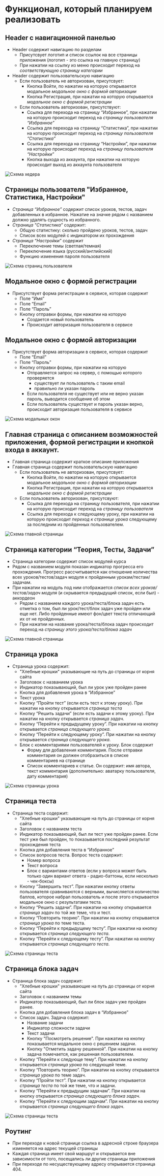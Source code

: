 # Функционал, который планируем реализовать

## **Header с навигационной панелью**

- Header содержит навигацию по разделам
    - Присутсвует логотип и список ссылок на все страницы приложения (логотип - это ссылка на главную страницу)
    - При нажатии на ссылку из меню происходит переход на *соответствующую страницу категории*
- Header содержит пользовательскую навигацию
    - Если пользователь не авторизован, присутсвует:
        - Кнопка Войти, по нажатии на которую открывается модальное *модальное окно с формой авторизации*
        - Кнопка Регистрация, при нажатии на которую открывается *модальное окно с формой регистрации*
    - Если пользователь авторизован, присутствуют:
        - Ссылка для перехода на страницу “Избранное”, при нажатии на которую происходит переход на *страницу пользователя “Избранное”*            
        - Ссылка для перехода на страницу “Статистика”, при нажатии на которую происходит переход на *страницу пользователя “Статистика”*           
        - Ссылка для перехода на страницу “Настройки”, при нажатии на которую происходит переход на *страницу пользователя “Настройки”*            
        - Кнопка выхода из аккаунта, при нажатии на которую происходит выход из аккаунта пользователя

![Схема хедера](mockups/Header.png "Схема хедера")

## **Страницы пользователя "Избранное, Статистика, Настройки"**
- *Страница “Избранное”* содержит список уроков, тестов, задач добавленных в избранное. Нажатие на значке рядом с названием должно удалять сущность из избранного.
- *Страница "Статистика”* содержит:
    - Общую статистику: сколько пройдено уроков, тестов, задач
    - Список всех модулей с индикатором их прохождения
- *Страница “Настройки”* содержит
    - Переключение темы (светлая/темная)
    - Переключение языка (русский/английский)
    - Функцию изменения пароля пользователя

![Схема страниц пользователя](mockups/User-pages.png "Схема страниц пользователя")

## **Модальное окно с формой регистрации**

- Присутствует форма регистрации в сервисе, которая содержит
    - Поле “Имя”
    - Поле “Email”
    - Поле “Пароль”
    - Кнопку отправки формы, при нажатии на которую
        - Создается новый пользователь
        - Происходит авторизация пользователя в сервисе

## **Модальное окно с формой авторизации**

- Присутствует форма авторизации в сервисе, которая содержит
    - Поле “Email”
    - Поле “Пароль”
    - Кнопку отправки формы, при нажатии на которую
        - Отправляется запрос на сервер, с помощью которого проверяется
            - существует ли пользователь с таким email
            - правильно ли указан пароль
        - Если пользователя не существует или не верно указан пароль, выводится сообщение об этом
        - Если пользователь существует и пароль указан верно, происходит авторизация пользователя в сервисе

![Схема модальных окон](mockups/Modals.png "Схема модальных окон")

## **Главная страница с описанием возможностей приложения, формой регистрации и кнопкой входа в аккаунт.**

- Главная страница содержит краткое описание приложения
- Главная страница содержит пользовательскую навигацию
    - Если пользователь не авторизован, присутсвует:
        - Кнопка Войти, по нажатии на которую открывается модальное *модальное окно с формой авторизации*
        - Кнопка Регистрация, при нажатии на которую открывается *модальное окно с формой регистрации*
    - Если пользователь авторизован, присутсвуют:
        - Ссылка для перехода на страницу пользователя, при нажатии на которую происходит переход на *страницу пользователя*
        - Ссылка для перехода к следующему уроку, при нажатии на которую происходит *переход к странице урока* следующему за последним из пройденных пользователем.

![Схема главной страницы](mockups/Main.png "Схема главной страницы")

## **Страница категории “Теория, Тесты, Задачи”**

- Страница категории содержит список модулей курса
- Рядом с названием модуля показан индикатор прогресса его прохождения. Прогресс рассчитывается как отношение количества всех уроков/тестов/задач модуля к пройденным урокам/тестам/задачам.
- При нажатии на модуль под ним отображается *список всех уроков/тестов/задач модуля* (и скрывается предыдущий список, если был) - аккордеон
    - Рядом с названием каждого урока/теста/блока задач есть отметка о том, был ли урок/тест/блок задач уже пройден или еще нет. Либо пройденные имеют фон/цвет текста отличающий их от не пройденных.
    - При нажатии на название урока/теста/блока задач происходит переход на *страницу этого урока/теста/блока задач*

![Схема главной страницы](mockups/Category.png "Схема главной страницы")

## **Страница урока**

- Страница урока содержит:
    - "Хлебные крошки" указывающие на путь до страницы от корня сайта
    - Заголовок с названием урока
    - Индикатор показывающий, был ли урок уже пройден ранее
    - Кнопка для добавления урока в “Избранное”
    - Текст урока
    - Кнопку “Пройти тест” (если есть тест к этому уроку). При нажатии на кнопку открывается *страница теста*
    - Кнопку “Решить задачи” (если есть задачи к этому уроку). При нажатии на кнопку открывается *страница задач*.
    - Кнопку “Перейти к предыдущему уроку”. При нажатии на кнопку открывается *страница следующего урока*.
    - Кнопку “Перейти к следующему уроку”. При нажатии на кнопку открывается *страница следующего урока*.
    - Блок с комментариями пользователей к уроку. Блок содержит
        - Форму для добавления комментария. После отправки комментария он должен отобразиться в списке комментариев на странице
        - Список комментариев к статье. Он содержит: имя автора, текст комментария (дополнительно: аватарку пользователя, дату комментария)

![Схема страницы урока](mockups/Lesson-Page.png "Схема страницы урока")

## **Страница теста**

- Страница теста содержит:
    - "Хлебные крошки" указывающие на путь до страницы от корня сайта
    - Заголовок с названием теста
    - Индикатор показывающий, был ли тест уже пройден ранее. Если тест уже был пройден, то показывается последний результат прохождения теста
    - Кнопка для добавления теста в “Избранное”
    - Список вопросов теста. Вопрос теста содержит:
        - Номер вопроса
        - Текст вопроса
        - Блок с вариантами ответов (если у вопроса может быть только один вариант ответа - радио-баттоны, если несколько - чек-боксы)
    - Кнопку “Завершить тест”. При нажатии кнопку ответы пользователя сравниваются с верными, вычисляется количество баллов, которое набрал пользователь и после этого открывается модальное окно с результатами теста.
    - Кнопку “Решить задачи”. При нажатии на кнопку открывается *страница задач* по той же теме, что и тест.
    - Кнопку “Повторить теорию”. При нажатии на кнопку открывается *страница урока* по теме теста.
    - Кнопку “Перейти к предыдущему тесту”. При нажатии на кнопку открывается *страница следующего теста*.
    - Кнопку “Перейти к следующему тесту”. При нажатии на кнопку открывается *страница следующего теста*.

![Схема страницы теста](mockups/Test-Page.png "Схема страницы теста")

## **Страница блока задач**

- Страница блока задач содержит:
    - "Хлебные крошки" указывающие на путь до страницы от корня сайта
    - Заголовок с названием темы
    - Индикатор показывающий, был ли блок задач уже пройден ранее.
    - Кнопка для добавления блока задач в “Избранное”
    - Список задач. Задача содержит:
        - Название задачи
        - Индикатор сложности задачи
        - Текст задачи
        - Кнопку "Посмотреть решение". При нажатии на кнопку показывается модальное окно с решением задачи.
        - Кнопку "Отметить задачу решенной". При нажатии на кнопку задача помечается, как решенная пользователем.
    - Кнопку “Перейти к следующе тему”. При нажатии на кнопку открывается *страница урока* по следующей теме.
    - Кнопку “Повторить теорию”. При нажатии на кнопку открывается *страница урока* по теме задач.
    - Кнопку “Пройти тест”. При нажатии на кнопку открывается *страница теста* по той же теме, что и задачи.
    - Кнопку “Перейти к предыдущим задачам”. При нажатии на кнопку открывается *страница следующего блока задач*.
    - Кнопку “Перейти к следующим задачам”. При нажатии на кнопку открывается *страница следующего блока задач*.

![Схема страницы теста](mockups/Tasks-Page.png "Схема страницы теста")

## **Роутинг**

- При переходе к новой странице ссылка в адресной строке браузера изменяется на адрес текущей страницы
- Каждая страница имеет свой маршрут и открывается вне зависимости от того, посещались ли другие страницы приложения
- При переходе по несуществующему адресу открывается страница 404.